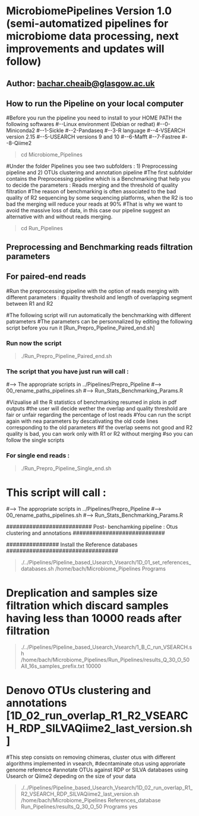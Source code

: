 # MicrobiomePipelines Version 1.0 (semi-automatized pipelines for microbiome data processing, next improvements and updates will follow)
## Author: bachar.cheaib@glasgow.ac.uk
## How to run the Pipeline on your local computer 

#Before you run the pipeline you need to install to your HOME PATH the following softwares 
#--Linux environment (Debian or redhat)
#--0-Miniconda2
#--1-Sickle 
#--2-Pandaseq
#--3-R language 
#--4-VSEARCH version 2.15
#--5-USEARCH versions 9 and 10 
#--6-Mafft
#--7-Fastree
#--8-Qiime2

> cd Microbiome_Pipelines

#Under the folder Pipelines you see two subfolders : 1) Preprocessing pipeline and 2) OTUs clustering and annotation pipeline 
#The first subfolder contains the Preprocessing pipeline which is a Benchmarking that help you to decide the parameters : Reads merging and the threshold of quality filtration
#The reason of benchmarking is often associated to the bad quality of R2 sequencing by some sequencing platforms, when the R2 is too bad the merging will reduce your reads at 90%
#That is why we want to avoid the massive loss of data, in this case our pipeline suggest an alternative with and without reads merging.

> cd Run_Pipelines

## Preprocessing and Benchmarking reads filtration parameters
## For paired-end reads 
#Run the preprocessing pipeline with the option of reads merging with different parameters : 
#quality threshold and length of overlapping segment between R1 and R2 

#The following script will run automatically the benchmarking with different patrameters 
#The parameters can be personnalized by editing the following script before you run it [Run_Prepro_Pipeline_Paired_end.sh]

### Run now the script 
> ./Run_Prepro_Pipeline_Paired_end.sh

### The script that you have just run will call : 
#--> The appropriate scripts in ../Pipelines/Prepro_Pipeline 
#--> 00_rename_paths_pipelines.sh
#--> Run_Stats_Benchmarking_Params.R

#Vizualise all the R statistics of benchmarking resumed in plots in pdf outputs 
#the user will decide wether the overlap and quality threshold are fair or unfair regarding the percentage of lost reads 
#You can run the script again with nea parameters by descativating the old code lines corresponding to the old parameters 
#if the overlap seems not good and R2 quality is bad, you can work only with R1 or R2 without merging 
#so you can follow the single scripts 

### For single end reads  :

> ./Run_Prepro_Pipeline_Single_end.sh

# This script will call :
#--> The appropriate scripts in ../Pipelines/Prepro_Pipeline 
#--> 00_rename_paths_pipelines.sh
#--> Run_Stats_Benchmarking_Params.R

########################## Post- benchamking pipeline : Otus clustering and annotations  ############################

################ Install the Reference databases ################################## 
> ./../Pipelines/Pipeline_based_Usearch_Vsearch/1D_01_set_references_databases.sh /home/bach/Microbiome_Pipelines Programs

# Dreplication and samples size filtration which discard samples having less than 10000 reads after filtration 

> ./../Pipelines/Pipeline_based_Usearch_Vsearch/1_B_C_run_VSEARCH.sh /home/bach/Microbiome_Pipelines/Run_Pipelines/results_Q_30_O_50 All_16s_samples_prefix.txt 10000


# Denovo OTUs clustering and annotations [1D_02_run_overlap_R1_R2_VSEARCH_RDP_SILVAQiime2_last_version.sh]
#This step consists on removing chimeras, cluster otus with different algorithms implemented in vsearch, 
#decntaminate otus using approriate genome reference 
#annotate OTUs against RDP or SILVA databases using Usearch or Qiime2 depeding on the size of your data

> ./../Pipelines/Pipeline_based_Usearch_Vsearch/1D_02_run_overlap_R1_R2_VSEARCH_RDP_SILVAQiime2_last_version.sh /home/bach/Microbiome_Pipelines References_database Run_Pipelines/results_Q_30_O_50 Programs yes

